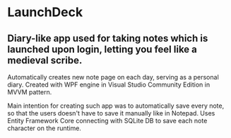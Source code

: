# LaunchDeck
## Diary-like app used for taking notes which is launched upon login, letting you feel like a medieval scribe. 
Automatically creates new note page on each day, serving as a personal diary. Created with WPF engine in Visual Studio Community Edition in MVVM pattern.

Main intention for creating such app was to automatically save every note, so that the users doesn't have to save it manually like in Notepad. Uses Entity Framework Core connecting with SQLite DB to save each note character on the runtime.



